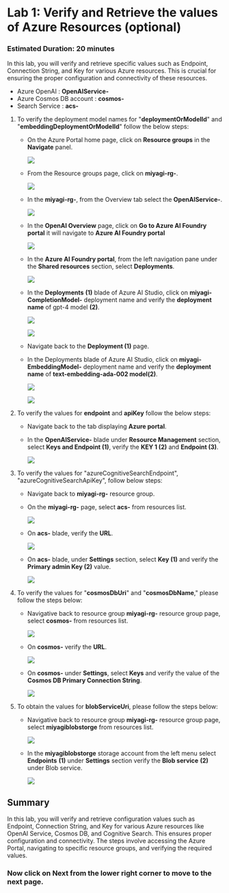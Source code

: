 # Lab 1: Verify and Retrieve the values of Azure Resources (optional)

### Estimated Duration: 20 minutes

In this lab, you will verify and retrieve specific values such as Endpoint, Connection String, and Key for various Azure resources. This is crucial for ensuring the proper configuration and connectivity of these resources.

   - Azure OpenAI : **OpenAIService-<inject key="DeploymentID" enableCopy="false"/>** 
   - Azure Cosmos DB account : **cosmos-<inject key="DeploymentID" enableCopy="false"/>**
   - Search Service : **acs-<inject key="DeploymentID" enableCopy="false"/>**

1. To verify the deployment model names for "**deploymentOrModelId**" and "**embeddingDeploymentOrModelId**" follow the below steps:
   
      - On the Azure Portal home page, click on **Resource groups** in the **Navigate** panel.

          ![](./Media/miyagi-image6.png)
        
      - From the Resource groups page, click on **miyagi-rg-<inject key="DeploymentID" enableCopy="false"/>**.

         ![](./Media/miyagi-image7.png)

      - In the **miyagi-rg-<inject key="DeploymentID" enableCopy="false"/>**, from the Overview tab select the **OpenAIService-<inject key="DeploymentID" enableCopy="false"/>**.

        ![](./Media/openai_service.png)

      - In the **OpenAI Overview** page, click on **Go to Azure AI Foundry portal** it will navigate to **Azure AI Foundry portal**

         ![](./Media/new01.png)
   
      - In the **Azure AI Foundry portal**, from the left navigation pane under the **Shared resources** section, select **Deployments**.

           ![](./Media/deploymentsupd1.png)
        
      - In the **Deployments**  **(1)** blade of Azure AI Studio, click on **miyagi-CompletionModel-<inject key="DeploymentID" enableCopy="false"/>** deployment name and verify the **deployment name** of gpt-4 model **(2)**.

          ![](./Media/completion_modelupd.png)
        
          ![](./Media/miyagi-compl.png)
      
      -  Navigate back to the **Deployment (1)** page.

      - In the Deployments blade of Azure AI Studio, click on **miyagi-EmbeddingModel-<inject key="DeploymentID" enableCopy="false"/>** deployment name and verify the **deployment name** of **text-embedding-ada-002 model(2)**.
        
         ![](./Media/embedupd.png)

         ![](./Media/miyagi-embedded.png)

1. To verify the values for **endpoint** and **apiKey** follow the below steps:

   -  Navigate back to the tab displaying **Azure portal**. 

   -  In the **OpenAIService-<inject key="DeploymentID" enableCopy="false"/>** blade under **Resource Management** section, select **Keys and Endpoint (1)**, verify the **KEY 1 (2)** and **Endpoint (3)**.
     
      ![](./Media/miyagi-image16.png)

1. To verify the values for  "azureCognitiveSearchEndpoint", "azureCognitiveSearchApiKey", follow below steps:
   
   - Navigate back to **miyagi-rg-<inject key="DeploymentID" enableCopy="false"/>** resource group.

   - On the **miyagi-rg-<inject key="DeploymentID" enableCopy="false"/>** page, select **acs-<inject key="DeploymentID" enableCopy="false"/>** from resources list.

      ![](./Media/miyagi-image110.png)
 
   - On **acs-<inject key="DeploymentID" enableCopy="false"/>** blade, verify the **URL**.
   
      ![](./Media/miyagi-image111.png)

   - On **acs-<inject key="DeploymentID" enableCopy="false"/>** blade, under **Settings** section, select **Key (1)** and  verify the **Primary admin Key (2)** value.
   
      ![](./Media/miyagi-image112.png)

1. To verify the values for "**cosmosDbUri**" and "**cosmosDbName**," please follow the steps below:

   - Navigative back to resource group **miyagi-rg-<inject key="DeploymentID" enableCopy="false"/>** resource group page, select **cosmos-<inject key="DeploymentID" enableCopy="false"/>** from resources list.

     ![](./Media/miyagi-image113.png)
     
   - On **cosmos-<inject key="DeploymentID" enableCopy="false"/>** verify the **URL**.
     
     ![](./Media/miyagi-image114.png)

   - On **cosmos-<inject key="DeploymentID" enableCopy="false"/>** under **Settings**, select **Keys** and verify the value of the **Cosmos DB Primary Connection String**.

     ![](./Media/miyagi-image115.png)

1. To obtain the values for **blobServiceUri**, please follow the steps below:

   - Navigative back to resource group **miyagi-rg-<inject key="DeploymentID" enableCopy="false"/>** resource group page, select **miyagiblobstorge<inject key="DeploymentID" enableCopy="false"/>** from resources list.

     ![](./Media/miyagi-image116.png)

   - In the **miyagiblobstorge<inject key="DeploymentID" enableCopy="false"/>** storage account from the left menu select **Endpoints** **(1)** under **Settings** section verify the **Blob service** **(2)** under Blob service.

     ![](./Media/miyagi-image117.png)

## Summary
In this lab, you will verify and retrieve configuration values such as Endpoint, Connection String, and Key for various Azure resources like OpenAI Service, Cosmos DB, and Cognitive Search. This ensures proper configuration and connectivity. The steps involve accessing the Azure Portal, navigating to specific resource groups, and verifying the required values.

### Now click on **Next** from the lower right corner to move to the next page.
